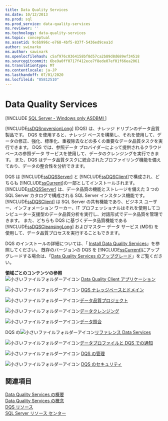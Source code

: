 ```yaml
---
title: Data Quality Services
ms.date: 10/12/2013
ms.prod: sql
ms.prod_service: data-quality-services
ms.reviewer: ''
ms.technology: data-quality-services
ms.topic: conceptual
ms.assetid: 9c6b996c-e768-4bf5-837f-5436ed9cea1d
author: swinarko
ms.author: sawinark
ms.openlocfilehash: c5af976c0364158bf8d57ca2b89d8d689ef34518
ms.sourcegitcommit: 6be9a0ff0717f412ece7f8ede07ef01f66ea2061
ms.translationtype: MT
ms.contentlocale: ja-JP
ms.lasthandoff: 07/01/2020
ms.locfileid: "85812510"
---
```

# <a name="data-quality-services"></a>Data Quality Services

[!INCLUDE [SQL Server - Windows only ASDBMI  ](../includes/applies-to-version/sql-windows-only-asdbmi.md)]

[!INCLUDE[ssDQSnoversionLong](../includes/ssdqsnoversionlong-md.md)] (DQS) は、ナレッジ ドリブンのデータ品質製品です。 DQS を使用すると、ナレッジ ベースを構築し、それを使用して、データの修正、強化、標準化、重複除去などの多くの重要なデータ品質タスクを実行できます。 DQS では、参照データ プロバイダーによって提供されるクラウド ベースの参照データ サービスを使用して、データのクレンジングを実行できます。 また、DQS はデータ品質タスクに統合されたプロファイリング機能を備えており、データの整合性を分析できます。  
  
 DQS は [!INCLUDE[ssDQSServer](../includes/ssdqsserver-md.md)] と [!INCLUDE[ssDQSClient](../includes/ssdqsclient-md.md)]で構成され、どちらも [!INCLUDE[ssCurrent](../includes/sscurrent-md.md)]の一部としてインストールされます。 [!INCLUDE[ssDQSServer](../includes/ssdqsserver-md.md)] は、データ品質の機能とストレージを備えた 3 つの SQL Server カタログで構成される SQL Server インスタンス機能です。 [!INCLUDE[ssDQSClient](../includes/ssdqsclient-md.md)] は SQL Server の共有機能であり、ビジネス ユーザー、インフォメーション ワーカー、IT プロフェッショナルはそれを使用してコンピューター支援型のデータ品質分析を実行し、対話形式でデータ品質を管理できます。 また、どちらも DQS に基づくデータ品質機能である [!INCLUDE[ssDQSCleansingLong](../includes/ssdqscleansinglong-md.md)] およびマスター データ サービス (MDS) を使用して、データ品質プロセスを実行することもできます。  
  
 DQS のインストールの詳細については、「 [Install Data Quality Services](../data-quality-services/install-windows/install-data-quality-services.md)」を参照してください。 既存のバージョンの DQS を [!INCLUDE[ssCurrent](../includes/sscurrent-md.md)]にアップグレードする場合は、「[Data Quality Services のアップグレード](../database-engine/install-windows/upgrade-data-quality-services.md)」をご覧ください。  
  
 **領域ごとのコンテンツの参照**  
 ![小さいファイルフォルダーアイコン](https://docs.microsoft.com/analysis-services/analysis-services/media/filefolder-small.png "小さいファイル フォルダー アイコン") [Data Quality Client アプリケーション](../data-quality-services/data-quality-client-application.md)  
  
 ![小さいファイルフォルダーアイコン](https://docs.microsoft.com/analysis-services/analysis-services/media/filefolder-small.png "小さいファイル フォルダー アイコン") [DQS ナレッジベースとドメイン](../data-quality-services/dqs-knowledge-bases-and-domains.md)  
  
 ![小さいファイルフォルダーアイコン](https://docs.microsoft.com/analysis-services/analysis-services/media/filefolder-small.png "小さいファイル フォルダー アイコン")[データ品質プロジェクト](../data-quality-services/data-quality-projects-dqs.md)  
  
 ![小さいファイルフォルダーアイコン](https://docs.microsoft.com/analysis-services/analysis-services/media/filefolder-small.png "小さいファイル フォルダー アイコン")[データクレンジング](../data-quality-services/data-cleansing.md)  
  
 ![小さいファイルフォルダーアイコン](https://docs.microsoft.com/analysis-services/analysis-services/media/filefolder-small.png "小さいファイル フォルダー アイコン")[データ照合](../data-quality-services/data-matching.md)  
  
 DQS の![小さいファイルフォルダーアイコン](https://docs.microsoft.com/analysis-services/analysis-services/media/filefolder-small.png "小さいファイル フォルダー アイコン")[リファレンス Data Services](../data-quality-services/reference-data-services-in-dqs.md)  
  
 ![小さいファイルフォルダーアイコン](https://docs.microsoft.com/analysis-services/analysis-services/media/filefolder-small.png "小さいファイル フォルダー アイコン")[データプロファイルと DQS での通知](../data-quality-services/data-profiling-and-notifications-in-dqs.md)  
  
 ![小さいファイルフォルダーアイコン](https://docs.microsoft.com/analysis-services/analysis-services/media/filefolder-small.png "小さいファイル フォルダー アイコン") [DQS の管理](../data-quality-services/dqs-administration.md)  
  
 ![小さいファイルフォルダーアイコン](https://docs.microsoft.com/analysis-services/analysis-services/media/filefolder-small.png "小さいファイル フォルダー アイコン") [DQS のセキュリティ](../data-quality-services/dqs-security.md)  
  
## <a name="see-also"></a>関連項目  
 [Data Quality Services の概要](../data-quality-services/introduction-to-data-quality-services.md)   
 [Data Quality Services の概念](../data-quality-services/data-quality-services-concepts.md)   
 [DQS リソース](https://technet.microsoft.com/sqlserver/hh780961)   
 [SQL Server リソース センター](https://go.microsoft.com/fwlink/?linkID=219676)  
  
  
